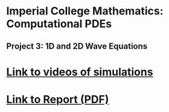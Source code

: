 # Imperial College Mathematics: Computational PDEs

## Project 3: 1D and 2D Wave Equations
# [Link to videos of simulations](leonwu4951.github.io/comp-pdes/)
# [Link to Report (PDF)](github.com/leonwu4951/comp-pdes/Report.pdf/)

